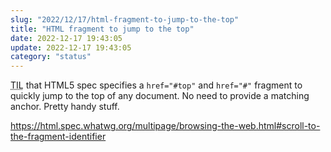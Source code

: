 ```yaml
---
slug: "2022/12/17/html-fragment-to-jump-to-the-top"
title: "HTML fragment to jump to the top"
date: 2022-12-17 19:43:05
update: 2022-12-17 19:43:05
category: "status"
---
```


<abbr title="Today I learned">TIL</abbr> that HTML5 spec specifies a `href="#top"` and `href="#"` fragment to quickly jump to the top of any document. No need to provide a matching anchor. Pretty handy stuff.

https://html.spec.whatwg.org/multipage/browsing-the-web.html#scroll-to-the-fragment-identifier
